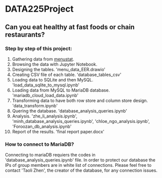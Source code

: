 # DATA225Project

## **Can you eat healthy at fast foods or chain restaurants?**

### Step by step of this project:

1. Gathering data from [menustat](http://www.menustat.org/#/home).
2. Browsing the data with Jupyter Notebook.
3. Designing the tables. 'menu_data_EER.drawio'
4. Creating CSV file of each table. 'database_tables_csv'
5. Loadng data to SQLite and then MySQL. 'load_data_sqlite_to_mysql.ipynb'
6. Loading data from MySQL to MariaDB database. 'mariadb_cloud_load_data.ipynb'
7. Transforming data to have both row store and column store design. 'data_transform.ipynb'
8. Quering the database. 'database_analysis_queries.ipynb'
9. Analysis. 'zhe_li_analysis.ipynb', 'minh_database_analysis_queries.ipynb', 'chloe_ngo_analysis.ipynb', 'Foroozan_db_analysis.ipynb'
10. Report of the results. 'final report paper.docx'

### How to connect to MariaDB?
Connecting to mariaDB requiers the codes in 'database_analysis_queries.ipynb' file. In order to protect our database the IPs of group members are in white list of connections. Please feel free to contact 'Taoli Zhen', the creator of the database, for any connection issues.